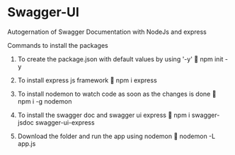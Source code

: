 # Swagger-UI

Autogernation of Swagger Documentation with NodeJs and express

Commands to install the packages

1. To create the package.json with default values by using '-y'
   🦖 npm init -y
   
2. To install express js framework 
   🦖 npm i express
   
3. To install nodemon to watch code as soon as the changes is done
   🦖 npm i -g nodemon
   
4. To install the swagger doc and swagger ui express
   🦖 npm i swagger-jsdoc swagger-ui-express
   
5. Download the folder and run the app using nodemon
   🦖 nodemon -L app.js
